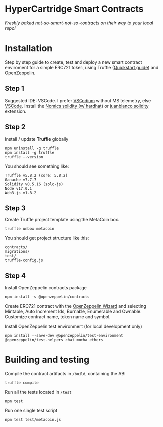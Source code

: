# HyperCartridge Smart Contracts
_Freshly baked not-so-smart-not-so-contracts on their way to your local repo!_


# Installation

Step by step guide to create, test and deploy a new smart contract enviroment for a simple ERC721 token, using Truffle ([Quickstart guide](https://trufflesuite.com/docs/truffle/quickstart/)) and OpenZeppelin.

## Step 1

Suggested IDE: VSCode. I prefer [VSCodium](https://vscodium.com/) without MS telemetry, else [VSCode](https://code.visualstudio.com/).
Install the [Nomics solidity (w/ hardhat)](https://open-vsx.org/extension/NomicFoundation/hardhat-solidity) or [juanblanco solidity](https://open-vsx.org/extension/juanblanco/solidity) extension.

## Step 2

Install / update **Truffle** globally

```
npm uninstall -g truffle
npm install -g truffle
truffle --version
```

You should see something like:
```
Truffle v5.8.2 (core: 5.8.2)
Ganache v7.7.7
Solidity v0.5.16 (solc-js)
Node v17.0.1
Web3.js v1.8.2
```

## Step 3

Create Truffle project template using the MetaCoin box.

```
truffle unbox metacoin
```

You should get project structure like this:
```
contracts/
migrations/
test/
truffle-config.js
```

## Step 4

Install OpenZeppelin contracts package

```
npm install -s @openzeppelin/contracts
```

Create ERC721 contract with the [OpenZeppelin Wizard](https://wizard.openzeppelin.com/#erc721) and selecting Mintable, Auto Increment Ids, Burnable, Enumerable and Ownable. Customize contract name, token name and symbol.

Install OpenZeppelin test environment (for local development only)

```
npm install --save-dev @openzeppelin/test-environment @openzeppelin/test-helpers chai mocha ethers
```

# Building and testing

Compile the contract artifacts in `/build`, containing the ABI

```
truffle compile
```

Run all the tests located in `/test`

```
npm test
```

Run one single test script

```
npm test test/metacoin.js
```
